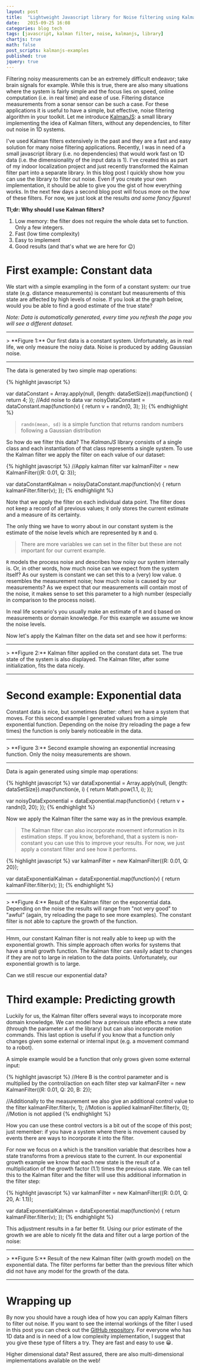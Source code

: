```yaml
---
layout: post
title:  "Lightweight Javascript library for Noise filtering using Kalman filters"
date:   2015-09-25 16:08
categories: blog tech
tags: [javascript, kalman filter, noise, kalmanjs, library]
chartjs: true
math: false
post_scripts: kalmanjs-examples
published: true
jquery: true
---
```


Filtering noisy measurements can be an extremely difficult endeavor; take brain signals for example. While this is true, there are also many situations where the system is fairly simple and the focus lies on speed, online computation (i.e. in real time) and ease of use. Filtering distance measurements from a sonar sensor can be such a case. For these applications it is useful to have a simple, but effective, noise filtering algorithm in your toolkit. Let me introduce [KalmanJS](https://www.github.com/wouterbulten/kalmanjs): a small library implementing the idea of Kalman filters, without any dependencies, to filter out noise in 1D systems.

I've used Kalman filters extensively in the past and they are a fast and easy solution for many noise filtering applications. Recently, I was in need of a small javascript library (i.e. no dependencies) that would work fast on 1D data (i.e. the dimensionality of the input data is 1). I've created this as part of my indoor localization project and just recently transformed the Kalman filter part into a separate library. In this blog post I quickly show how you can use the library to filter out noise. Even if you create your own implementation, it should be able to give you the gist of how everything works. In the next few days a second blog post will focus more on the *how* of these filters. For now, we just look at the results *and some fancy figures*!

**Tl;dr: Why should I use Kalman filters?**

1. Low memory: the filter does not require the whole data set to function. Only a few integers.
2. Fast (low time complexity)
3. Easy to implement
4. Good results (and that's what we are here for 😉)

# First example: Constant data

We start with a simple exampling in the form of a constant system: our true state (e.g. distance measurements) is constant but measurements of this state are affected by high levels of noise. If you look at the graph below, would you be able to find a good estimate of the true state?

*Note: Data is automatically generated, every time you refresh the page you will see a different dataset.*

-----
<div id="chart-constant-data-legend"></div>
<canvas id="chart-constant-data" width="640" height="400"></canvas>
> **Figure 1:** Our first data is a constant system. Unfortunately, as in real life, we only measure the noisy data. Noise is produced by adding Gaussian noise.

-----

The data is generated by two simple map operations:

{% highlight javascript %}

var dataConstant = Array.apply(null, {length: dataSetSize}).map(function() {
  return 4;
});
//Add noise to data
var noisyDataConstant = dataConstant.map(function(v) {
  return v + randn(0, 3);
});
{% endhighlight %}

> `randn(mean, sd)` is a simple function that returns random numbers following a Gaussian distribution

So how do we filter this data? The *KalmanJS* library consists of a single class and each instantiation of that class represents a single system. To use the Kalman filter we apply the filter on each value of our dataset:

{% highlight javascript %}
//Apply kalman filter
var kalmanFilter = new KalmanFilter({R: 0.01, Q: 3});

var dataConstantKalman = noisyDataConstant.map(function(v) {
  return kalmanFilter.filter(v);
});
{% endhighlight %}

Note that we apply the filter on each individual data point. The filter does not keep a record of all previous values; it only stores the current estimate and a measure of its certainty.

The only thing we have to worry about in our constant system is the estimate of the noise levels which are represented by `R` and `Q`.

> There are more variables we can set in the filter but these are not important for our current example.

`R` models the process noise and describes how noisy our system internally is. Or, in other words, how much noise can we expect from the system itself? As our system is constant we can set this to a (very) low value. `Q` resembles the measurement noise; how much noise is caused by our measurements? As we expect that our measurements will contain most of the noise, it makes sense to set this parameter to a high number (especially in comparison to the process noise).

In real life scenario's you usually make an estimate of `R` and `Q` based on measurements or domain knowledge. For this example we assume we know the noise levels.

Now let's apply the Kalman filter on the data set and see how it performs:

-----
<div id="chart-constant-kalman-data-legend"></div>
<canvas id="chart-constant-kalman-data" width="640" height="400"></canvas>
> **Figure 2:** Kalman filter applied on the constant data set. The true state of the system is also displayed. The Kalman filter, after some initialization, fits the data nicely.

-----

# Second example: Exponential data

Constant data is nice, but sometimes (better: often) we have a system that moves. For this second example I generated values from a simple exponential function. Depending on the noise (try reloading the page a few times) the function is only barely noticeable in the data.

-----
<div id="chart-linear-data-legend"></div>
<canvas id="chart-linear-data" width="640" height="400"></canvas>
> **Figure 3:** Second example showing an exponential increasing function. Only the noisy measurements are shown.

-----

Data is again generated using simple map operations:

{% highlight javascript %}
var dataExponential = Array.apply(null, {length: dataSetSize}).map(function(e, i) {
  return Math.pow(1.1, i);
});

var noisyDataExponential = dataExponential.map(function(v) {
  return v + randn(0, 20);
});
{% endhighlight %}

Now we apply the Kalman filter the same way as in the previous example.

> The Kalman filter can also incorporate movement information in its estimation steps. If you know, beforehand, that a system is non-constant you can use this to improve your results. For now, we just apply a constant filter and see how it performs.

{% highlight javascript %}
var kalmanFilter = new KalmanFilter({R: 0.01, Q: 20});

var dataExponentialKalman = dataExponential.map(function(v) {
  return kalmanFilter.filter(v);
});
{% endhighlight %}


-----
<div id="chart-linear-kalman-data-legend"></div>
<canvas id="chart-linear-kalman-data" width="640" height="400"></canvas>
> **Figure 4:** Result of the Kalman filter on the exponential data. Depending on the noise the results will range from "not very good" to "awful" (again, try reloading the page to see more examples). The constant filter is not able to capture the growth of the function.

-----

Hmm, our constant Kalman filter is not really able to keep up with the exponential growth. This simple approach often works for systems that have a small growth function. The Kalman filter can easily adapt to changes if they are not to large in relation to the data points. Unfortunately, our exponential growth is to large.

Can we still rescue our exponential data?

# Third example: Predicting growth

Luckily for us, the Kalman filter offers several ways to incorporate more domain knowledge. We can model how a previous state effects a new state (through the parameter `A` of the library) but can also incorporate motion commands. This last option is useful if you know that a function only changes given some external or internal input (e.g. a movement command to a robot).

A simple example would be a function that only grows given some external input:

{% highlight javascript %}
//Here B is the control parameter and is multiplied by the control/action on each filter step
var kalmanFilter = new KalmanFilter({R: 0.01, Q: 20, B: 2});

//Additionally to the measurement we also give an additional control value to the filter
kalmanFilter.filter(v, 1); //Motion is applied
kalmanFilter.filter(v, 0); //Motion is not applied
{% endhighlight %}

How you can use these control vectors is a bit out of the scope of this post; just remember: if you have a system where there is movement caused by events there are ways to incorporate it into the filter.

For now we focus on `A` which is the transition variable that describes how a state transforms from a previous state to the current. In our exponential growth example we know that each new state is the result of a multiplication of the growth factor (1.1) times the previous state. We can tell this to the Kalman filter and the filter will use this additional information in the filter step:

{% highlight javascript %}
var kalmanFilter = new KalmanFilter({R: 0.01, Q: 20, A: 1.1});

var dataExponentialKalman = dataExponential.map(function(v) {
  return kalmanFilter.filter(v);
});
{% endhighlight %}

This adjustment results in a far better fit. Using our prior estimate of the growth we are able to nicely fit the data and filter out a large portion of the noise:

-----
<div id="chart-growth-kalman-data-legend"></div>
<canvas id="chart-growth-kalman-data" width="640" height="400"></canvas>
> **Figure 5:** Result of the new Kalman filter (with growth model) on the exponential data. The filter performs far better than the previous filter which did not have any model for the growth of the data.

-----

# Wrapping up

By now you should have a rough idea of how you can apply Kalman filters to filter out noise. If you want to see the internal workings of the filter I used in this post you can check out the [GitHub repository](https://github.com/wouterbulten/kalmanjs). For everyone who has 1D data and is in need of a low complexity implementation, I suggest that you give these type of filters a try. They are fast and easy to use 😀.

Higher dimensional data? Rest assured, there are also multi-dimensional implementations available on the web!
